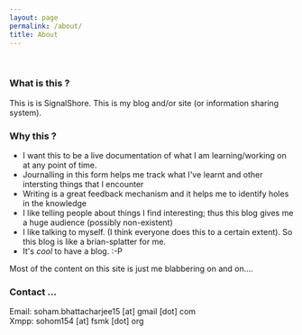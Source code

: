 ```yaml
---
layout: page
permalink: /about/
title: About
---
```

<br>

### What is this ? ###

This is is SignalShore. This is my blog and/or site (or information sharing system).

### Why this ?  ###

- I want this to be a live documentation of what I am learning/working on at any point of time. 
- Journalling in this form helps me track what I've learnt and other intersting things that I encounter
- Writing is a great feedback mechanism and it helps me to identify holes in the knowledge
- I like telling people about things I find interesting; thus this blog gives me a huge audience (possibly non-existent)
- I like talking to myself. (I think everyone does this to a certain extent). So this blog is like a brian-splatter for me. 
- It's *cool* to have a blog. :-P

Most of the content on this site is just me blabbering on and on....

### Contact ... ###

Email: soham.bhattacharjee15 [at] gmail [dot] com 
<br>
Xmpp: sohom154 [at] fsmk [dot] org

 
